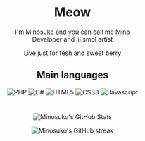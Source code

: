 <h1 align="center" width="100%">Meow</h1>
<p align="center" width="100%">I'm Minosuko and you can call me Mino<br>Developer and lil smol artist</p>

<p align="center" width="100%">Live just for fesh and sweet berry</p>

<h2 align="center" width="100%">Main languages</h2>
<p align="center" width="100%">
  <img alt="PHP" src="https://img.shields.io/badge/php-%23777BB4.svg?&style=for-the-badge&logo=php&logoColor=white"/>
  <img alt="C#" src="https://img.shields.io/badge/c%23%20-%23239120.svg?&style=for-the-badge&logo=c-sharp&logoColor=white"/>
  <img alt="HTML5" src="https://img.shields.io/badge/html5-%23E34F26.svg?&style=for-the-badge&logo=html5&logoColor=white"/>
  <img alt="CSS3" src="https://img.shields.io/badge/css3-%231572B6.svg?&style=for-the-badge&logo=css3&logoColor=white"/>
  <img alt="Javascript" src="https://img.shields.io/badge/javascript-%23F7DF1E6.svg?&style=for-the-badge&logo=Javascript&logoColor=white"/>
</p>

#  

<p align="center" width="100%">
  <img alt="Minosuko's GitHub Stats" src="https://github-readme-stats.vercel.app/api?username=Minosuko&theme=tokyonight"/>
</p>
<p align="center" width="100%">
  <img alt="Minosuko's GitHub streak" src="https://github-readme-streak-stats.herokuapp.com?user=Minosuko&theme=tokyonight&hide_border=true&border_radius=15&date_format=j%2Fn%5B%2FY%5D"/>
</p>
